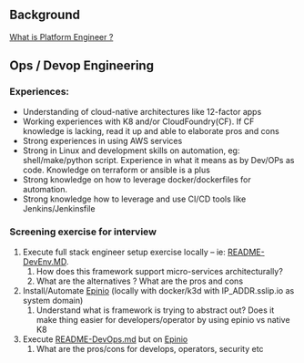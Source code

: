 ## Background
[What is Platform Engineer ?](https://softwareengineeringdaily.com/2020/02/13/setting-the-stage-for-platform-engineering/)

## Ops / Devop Engineering

### Experiences:

- Understanding of cloud-native architectures like 12-factor apps
- Working experiences with K8 and/or CloudFoundry(CF). If CF knowledge is lacking, read it up and able to elaborate pros and cons
- Strong experiences in using AWS services
- Strong in Linux and development skills on automation, eg: shell/make/python script. Experience in what it means as by Dev/OPs as code. Knowledge on terraform or ansible is a plus
- Strong knowledge on how to leverage docker/dockerfiles for automation.
- Strong knowledge how to leverage and use CI/CD tools like Jenkins/Jenkinsfile

### Screening exercise for interview

1. Execute full stack engineer setup exercise locally – ie: [README-DevEnv.MD](https://github.com/gitricko/nameko-devex/blob/master/README-DevEnv.md). 
    1. How does this framework support micro-services architecturally?
    2. What are the alternatives ? What are the pros and cons
2. Install/Automate [Epinio](https://docs.epinio.io/installation/install_epinio) (locally with docker/k3d with IP_ADDR.sslip.io as system domain)
    1. Understand what is framework is trying to abstract out? Does it make thing easier for developers/operator by using epinio vs native K8
3. Execute [README-DevOps.md](https://github.com/gitricko/nameko-devex/blob/master/README-DevOps.md) but on [Epinio](https://github.com/epinio/epinio)
    1. What are the pros/cons for develops, operators, security etc 